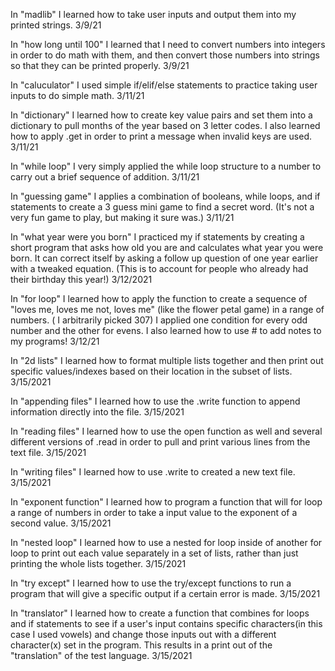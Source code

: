 In "madlib" I learned how to take user inputs and output them into my printed strings. 3/9/21

In "how long until 100" I learned that I need to convert numbers into integers in order to do math with them, and then convert those numbers into strings so that they can be printed properly. 3/9/21

In "caluculator" I used simple if/elif/else statements to practice taking user inputs to do simple math. 3/11/21

In "dictionary" I learned how to create key value pairs and set them into a dictionary to pull months of the year based on 3 letter codes. I also learned how to apply .get in order to print a message when invalid keys are used. 3/11/21

In "while loop" I very simply applied the while loop structure to a number to carry out a brief sequence of addition. 3/11/21

In "guessing game" I applies a combination of booleans, while loops, and if statements to create a 3 guess mini game to find a secret word. (It's not a very fun game to play, but making it sure was.) 3/11/21

In "what year were you born" I practiced my if statements by creating a short program that asks how old you are and calculates what year you were born. It can correct itself by asking a follow up question of one year earlier with a tweaked equation. (This is to account for people who already had their birthday this year!) 3/12/2021

In "for loop" I learned how to apply the function to create a sequence of "loves me, loves me not, loves me" (like the flower petal game) in a range of numbers. ( I arbitrarily picked 307) I applied one condition for every odd number and the other for evens. I also learned how to use # to add notes to my programs! 3/12/21

In "2d lists" I learned how to format multiple lists together and then print out specific values/indexes based on their location in the subset of lists. 3/15/2021

In "appending files" I learned how to use the .write function to append information directly into the file. 3/15/2021

In "reading files" I learned how to use the open function as well and several different versions of .read in order to pull and print various lines from the text file. 3/15/2021

In "writing files" I learned how to use .write to created a new text file. 3/15/2021

In "exponent function" I learned how to program a function that will for loop a range of numbers in order to take a input value to the exponent of a second value. 3/15/2021

In "nested loop" I learned how to use a nested for loop inside of another for loop to print out each value separately in a set of lists, rather than just printing the whole lists together. 3/15/2021

In "try except" I learned how to use the try/except functions to run a program that will give a specific output if a certain error is made. 3/15/2021

In "translator" I learned how to create a function that combines for loops and if statements to see if a user's input contains specific characters(in this case I used vowels) and change those inputs out with a different character(x) set in the program. This results in a print out of the "translation" of the test language. 3/15/2021
